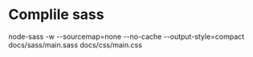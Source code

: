 
# Complile sass
node-sass -w --sourcemap=none --no-cache --output-style=compact docs/sass/main.sass docs/css/main.css


